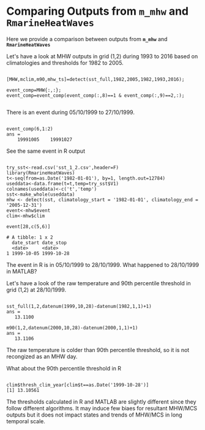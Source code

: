 Comparing Outputs from **`m_mhw`** and **`RmarineHeatWaves`**
==================================================================

Here we provide a comparison between outputs from **`m_mhw`** and **`RmarineHeatWaves`**

Let's have a look at MHW outputs in grid (1,2) during 1993 to 2016 based on climatologies and thresholds for 1982 to 2005.

```

[MHW,mclim,m90,mhw_ts]=detect(sst_full,1982,2005,1982,1993,2016);

event_comp=MHW{:,:};
event_comp=event_comp(event_comp(:,8)==1 & event_comp(:,9)==2,:);


```

There is an event during 05/10/1999 to 27/10/1999.

```

event_comp(6,1:2)
ans =
    19991005    19991027

```

See the same event in R output

```

try_sst<-read.csv('sst_1_2.csv',header=F)
library(RmarineHeatWaves)
t<-seq(from=as.Date('1982-01-01'), by=1, length.out=12784) 
useddata<-data.frame(t=t,temp=try_sst$V1)
colnames(useddata)<-c('t','temp')
sst<-make_whole(useddata)
mhw <- detect(sst, climatology_start = '1982-01-01', climatology_end = '2005-12-31')
event<-mhw$event
clim<-mhw$clim

event[28,c(5,6)]

# A tibble: 1 x 2
  date_start date_stop 
  <date>     <date>    
1 1999-10-05 1999-10-28

```

The event in R is in 05/10/1999 to 28/10/1999. What happened to 28/10/1999 in MATLAB?

Let's have a look of the raw temperature and 90th percentile threshold in grid (1,2) at 28/10/1999.

```

sst_full(1,2,datenum(1999,10,28)-datenum(1982,1,1)+1)
ans =
   13.1100

m90(1,2,datenum(2000,10,28)-datenum(2000,1,1)+1)
ans =
   13.1106

```

The raw temperature is colder than 90th percentile threshold, so it is not recongized as an MHW day.

What about the 90th percentile threshold in R

```

clim$thresh_clim_year[clim$t==as.Date('1999-10-28')]
[1] 13.10561

```

The thresholds calculated in R and MATLAB are slightly different since they follow different algorithms. It may induce few biaes for resultant MHW/MCS outputs but it does not impact states and trends of MHW/MCS in long temporal scale.
